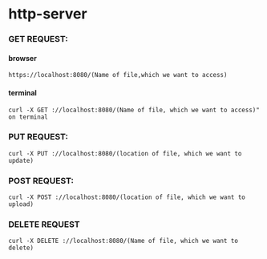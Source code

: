 # http-server

### GET REQUEST:
#### browser
```shell
https://localhost:8080/(Name of file,which we want to access)
```
#### terminal
```shell
curl -X GET ://localhost:8080/(Name of file, which we want to access)" on terminal
```

### PUT REQUEST:
```shell
curl -X PUT ://localhost:8080/(location of file, which we want to update)
```

### POST REQUEST:
```shell
curl -X POST ://localhost:8080/(location of file, which we want to upload)
```

### DELETE REQUEST
```shell
curl -X DELETE ://localhost:8080/(Name of file, which we want to delete)
```
